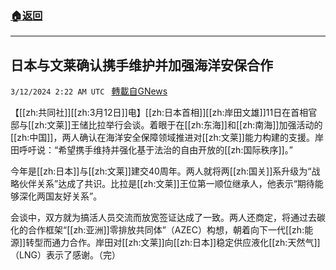 ###  [:house:返回](README.md)
---


## 日本与文莱确认携手维护并加强海洋安保合作
`3/12/2024 2:22 AM UTC ` [轉載自GNews](https://gnews.org/articles/2385919)

【[[zh:共同社]][[zh:3月12日]]电】[[zh:日本首相]][[zh:岸田文雄]]11日在首相官邸与[[zh:文莱]]王储比拉举行会谈。着眼于在[[zh:东海]]和[[zh:南海]]加强活动的[[zh:中国]]，两人确认在海洋安全保障领域推进对[[zh:文莱]]能力构建的支援。岸田呼吁说：“希望携手维持并强化基于法治的自由开放的[[zh:国际秩序]]。”

今年是[[zh:日本]]与[[zh:文莱]]建交40周年。两人就将两[[zh:国关]]系升级为“战略伙伴关系”达成了共识。比拉是[[zh:文莱]]王位第一顺位继承人，他表示“期待能够深化两国友好关系”。

会谈中，双方就为搞活人员交流而放宽签证达成了一致。两人还商定，将通过去碳化的合作框架“[[zh:亚洲]]零排放共同体”（AZEC）构想，朝着向下一代[[zh:能源]]转型而通力合作。岸田对[[zh:文莱]]向[[zh:日本]]稳定供应液化[[zh:天然气]]（LNG）表示了感谢。（完）
